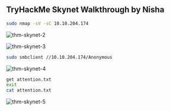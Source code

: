 ## TryHackMe Skynet Walkthrough by Nisha

```bash
sudo nmap -sV -sC 10.10.204.174
```

![thm-skynet-2](https://github.com/user-attachments/assets/af4c8f82-ff92-41f1-9d91-9418dc64852d)


![thm-skynet-3](https://github.com/user-attachments/assets/e03f61ad-be9d-4c4e-b1e8-a2a742508481)


```bash
sudo smbclient //10.10.204.174/Anonymous
```

![thm-skynet-4](https://github.com/user-attachments/assets/66f9171e-46d4-4211-b57b-bda2ad2919d6)

```bash
get attention.txt
exit
cat attention.txt
```

![thm-skynet-5](https://github.com/user-attachments/assets/72b02c2d-13c0-446c-ac0b-00b417598f26)
